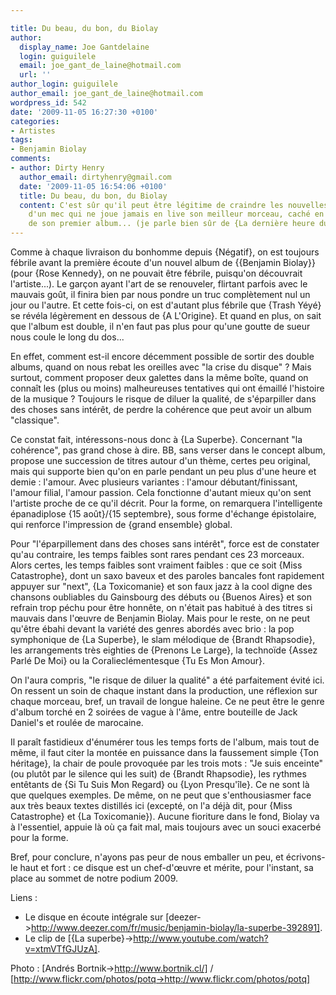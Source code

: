 ```yaml
---

title: Du beau, du bon, du Biolay
author:
  display_name: Joe Gantdelaine
  login: guiguilele
  email: joe_gant_de_laine@hotmail.com
  url: ''
author_login: guiguilele
author_email: joe_gant_de_laine@hotmail.com
wordpress_id: 542
date: '2009-11-05 16:27:30 +0100'
categories:
- Artistes
tags:
- Benjamin Biolay
comments:
- author: Dirty Henry
  author_email: dirtyhenry@gmail.com
  date: '2009-11-05 16:54:06 +0100'
  title: Du beau, du bon, du Biolay
  content: C'est sûr qu'il peut être légitime de craindre les nouvelles livraisons
    d'un mec qui ne joue jamais en live son meilleur morceau, caché en titre de bonus
    de son premier album... (je parle bien sûr de {La dernière heure du dernier jour})
---
```

Comme à chaque livraison du bonhomme depuis {Négatif}, on est toujours fébrile avant la première écoute d'un nouvel album de {{Benjamin Biolay}} (pour {Rose Kennedy}, on ne pouvait être fébrile, puisqu'on découvrait l'artiste...). Le garçon ayant l'art de se renouveler, flirtant parfois avec le mauvais goût, il finira bien par nous pondre un truc complètement nul un jour ou l'autre. Et cette fois-ci, on est d'autant plus fébrile que {Trash Yéyé} se révéla légèrement en dessous de {A L'Origine}. Et quand en plus, on sait que l'album est double, il n'en faut pas plus pour qu'une goutte de sueur nous coule le long du dos...

En effet, comment est-il encore décemment possible de sortir des double albums, quand on nous rebat les oreilles avec "la crise du disque" ? Mais surtout, comment proposer deux galettes dans la même boîte, quand on connaît les (plus ou moins) malheureuses tentatives qui ont émaillé l'histoire de la musique ? Toujours le risque de diluer la qualité, de s'éparpiller dans des choses sans intérêt, de perdre la cohérence que peut avoir un album "classique".

Ce constat fait, intéressons-nous donc à {La Superbe}. Concernant "la cohérence", pas grand chose à dire. BB, sans verser dans le concept album, propose une succession de titres autour d'un thème, certes peu original, mais qui supporte bien qu'on en parle pendant un peu plus d'une heure et demie : l'amour. Avec plusieurs variantes : l'amour débutant/finissant, l'amour filial, l'amour passion. Cela fonctionne d'autant mieux qu'on sent l'artiste proche de ce qu'il décrit. Pour la forme, on remarquera l'intelligente épanadiplose {15 août}/{15 septembre}, sous forme d'échange épistolaire, qui renforce l'impression de {grand ensemble} global.

Pour "l'éparpillement dans des choses sans intérêt", force est de constater qu'au contraire, les temps faibles sont rares pendant ces 23 morceaux. Alors certes, les temps faibles sont vraiment faibles : que ce soit {Miss Catastrophe}, dont un saxo baveux et des paroles bancales font rapidement appuyer sur "next", {La Toxicomanie} et son faux jazz à la cool digne des chansons oubliables du Gainsbourg des débuts ou {Buenos Aires} et son refrain trop péchu pour être honnête, on n'était pas habitué à des titres si mauvais dans l'œuvre de Benjamin Biolay. Mais pour le reste, on ne peut qu'être ébahi devant la variété des genres abordés avec brio : la pop symphonique de {La Superbe}, le slam mélodique de {Brandt Rhapsodie}, les arrangements très eighties de {Prenons Le Large}, la technoïde {Assez Parlé De Moi} ou la Coralieclémentesque {Tu Es Mon Amour}.

On l'aura compris, "le risque de diluer la qualité" a été parfaitement évité ici. On ressent un soin de chaque instant dans la production, une réflexion sur chaque morceau, bref, un travail de longue haleine. Ce ne peut être le genre d'album torché en 2 soirées de vague à l'âme, entre bouteille de Jack Daniel's et roulée de marocaine.

Il paraît fastidieux d'énumérer tous les temps forts de l'album, mais tout de même, il faut citer la montée en puissance dans la faussement simple {Ton héritage}, la chair de poule provoquée par les trois mots : "Je suis enceinte" (ou plutôt par le silence qui les suit) de {Brandt Rhapsodie}, les rythmes entêtants de {Si Tu Suis Mon Regard} ou {Lyon Presqu'île}. Ce ne sont là que quelques exemples. De même, on ne peut que s'enthousiasmer face aux très beaux textes distillés ici (excepté, on l'a déjà dit, pour {Miss Catastrophe} et {La Toxicomanie}). Aucune fioriture dans le fond, Biolay va à l'essentiel, appuie là où ça fait mal, mais toujours avec un souci exacerbé pour la forme.

Bref, pour conclure, n'ayons pas peur de nous emballer un peu, et écrivons-le haut et fort : ce disque est un chef-d'œuvre et mérite, pour l'instant, sa place au sommet de notre podium 2009.

Liens :
- Le disque en écoute intégrale sur [deezer->http://www.deezer.com/fr/music/benjamin-biolay/la-superbe-392891].
- Le clip de [{La superbe}->http://www.youtube.com/watch?v=xtmVTfGJUzA].

Photo : [Andrés Bortnik->http://www.bortnik.cl/] / [http://www.flickr.com/photos/potq->http://www.flickr.com/photos/potq]
